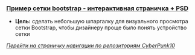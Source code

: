 ### [Пример сетки bootstrap - интерактивная страничка + PSD](https://cyberpunk10.github.io/Example-Grid-Bootsrap/. "Пример сетки Bootstrap, перейти на сайт")
  - **Цель:** сделать небольшую шпаргалку для визуального просмотра сетки Bootstrap, чтобы дизайнеру проще было понять устройство сетки
  
_[Перейти на страничку навигации по репозиториям CyberPunk10](https://cyberpunk10.github.io/gitNavigation "Перейти на страничку навигации")_
